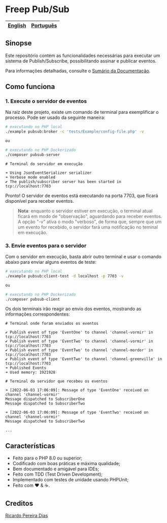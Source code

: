 # Freep Pub/Sub

[English](../../readme.md) | [Português](leiame.md)
-- | --

## Sinopse

Este repositório contém as funcionalidades necessárias para executar um sistema de Publish/Subscribe, possibilitando assinar e publicar eventos.

Para informações detalhadas, consulte o [Sumário da Documentação](indice.md).

## Como funciona

### 1. Execute o servidor de eventos

Na raiz deste projeto, existe um comando de terminal para exemplificar o processo. Pode ser usado da seguinte maneira:

```bash
# executando no PHP local
./example pubsub:broker -c 'tests/Example/config-file.php' -v

ou

# executando no PHP Dockerizado
./composer pubsub-server
```

```text
# Terminal do servidor em execução

➜ Using JsonEventSerializer serializer
➜ Verbose mode enabled
✔ The publish/subscriber server has been started in tcp://localhost:7703
```

Pronto! O servidor de eventos está executando na porta 7703, que ficará disponível para receber eventos.

> **Nota**: enquanto o servidor estiver em execução, o terminal atual ficará em modo de "observação", aguardando para receber eventos. A opção "-v" ativa o modo "verboso", de forma que, sempre que um um evento for recebido, o servidor fará uma notificação no teminal em execução.

### 3. Envie eventos para o servidor

Com o servidor em execução, basta abrir outro terminal e usar o comando abaixo para enviar alguns eventos de teste:

```bash
# executando no PHP local
./example pubsub:client-test -d localhost -p 7703 -v

ou

# executando no PHP Dockerizado
./composer pubsub-client
```

Os dois terminais irão reagir ao envio dos eventos, mostrando as informações correspondentes:

```text
# Terminal onde foram enviados os eventos

✔ Publish event of type 'EventOne' to channel 'channel-vormir' in tcp://localhost:7703
✔ Publish event of type 'EventTwo' to channel 'channel-vormir' in tcp://localhost:7703
✔ Publish event of type 'EventTwo' to channel 'channel-mordor' in tcp://localhost:7703
✔ Publish event of type 'EventTwo' to channel 'channel-greenville' in tcp://localhost:7703
➜ Published Events
➜ Used memory: 1921928
```

```text
# Terminal do servidor que recebeu os eventos

➜ [2022-06-03 17:06:09]: Message of type 'EventOne' received on channel 'channel-vormir'
Message dispatched to SubscriberOne
Message dispatched to SubscriberTwo

➜ [2022-06-03 17:06:09]: Message of type 'EventTwo' received on channel 'channel-vormir'
Message dispatched to SubscriberTwo

...
```

## Características

- Feito para o PHP 8.0 ou superior;
- Codificado com boas práticas e máxima qualidade;
- Bem documentado e amigável para IDEs;
- Feito com TDD (Test Driven Development);
- Implementado com testes de unidade usando PHPUnit;
- Feito com :heart: &amp; :coffee:.

## Creditos

[Ricardo Pereira Dias](https://www.ricardopedias.com.br)
